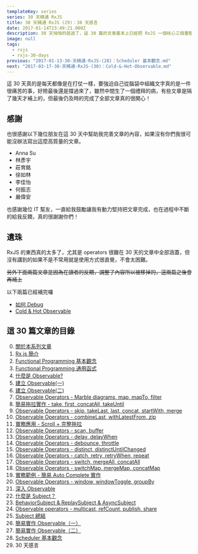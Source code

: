 ```yaml
---
templateKey: series
series: 30 天精通 RxJS
title: 30 天精通 RxJS (29)：30 天感言
date: 2017-01-14T23:49:21.000Z
description: 30 天悄悄的就過了，這 30 篇的文章基本上已經把 RxJS 一個核心三個重點(Observable + Observer + Subject + Scheduler)以及各個 operators 幾乎也都有寫到。最開始寫這個系列的文章是希望能讓 RxJS 的學習曲線降低，所以文章的前後順序及內容都是特別規劃過的，不知道我到底是不是真的做到了。
image: null
tags:
  - rxjs
  - rxjs-30-days
previous: "2017-01-13-30-天精通-RxJS-(28)：Scheduler 基本觀念.md"
next: "2017-03-17-30-天精通-RxJS-(30)：Cold-&-Hot-Observable.md"
--- 
```


這 30 天真的是每天都像是在打仗一樣，要強迫自己從腦袋中組織文字真的是一件很痛苦的事，好險最後還是撐過來了，雖然中間生了一個禮拜的病，有些文章是隔了幾天才補上的，但最後仍及時的完成了全部文章真的很開心！

## 感謝

也很感謝以下幾位朋友在這 30 天中幫助我完善文章的內容，如果沒有你們我很可能沒辦法寫出這麼高質量的文章。

- Anna Su
- 林彥宇
- 莊育銘
- 徐如林
- 李佳怡
- 何振志
- 嚴偉安

也感謝幾位 IT 幫友，一直給我鼓勵讓我有動力堅持把文章完成，也在過程中不斷的給我反饋，真的很謝謝你們！


## 遺珠

RxJS 的東西真的太多了，尤其是 operators 很難在 30 天的文章中全部涵蓋，但沒有講到的如果不是不常用就是使用方式很直覺，不會太困難。

~~另外下面兩篇文章是因為在讀者的反饋，調整了內容所以被移掉的，這兩篇之後會再補上~~

以下兩篇已經補完囉

- [如何 Debug](https://www.jerry-hong.com/posts/30-%E5%A4%A9%E7%B2%BE%E9%80%9A-RxJS(31)%EF%BC%9A%E5%A6%82%E4%BD%95-Debug%EF%BC%9F)
- [Cold & Hot Observable](https://www.jerry-hong.com/posts/30-%E5%A4%A9%E7%B2%BE%E9%80%9A-RxJS(30)%EF%BC%9ACold-&-Hot-Observable)


## 這 30 篇文章的目錄

0. [關於本系列文章](http://ithelp.ithome.com.tw/articles/10186103)
1. [Rx.js 簡介](http://ithelp.ithome.com.tw/articles/10186104)
2. [Functional Programming 基本觀念](http://ithelp.ithome.com.tw/articles/10186465)
3. [Functional Programming 通用函式](http://ithelp.ithome.com.tw/articles/10186703)
4. [什麼是 Observable?](http://ithelp.ithome.com.tw/articles/10186832)
5. [建立 Observable(一)](http://ithelp.ithome.com.tw/articles/10187005)
6. [建立 Observable(二)](http://ithelp.ithome.com.tw/articles/10187043)
7. [Observable Operators - Marble diagrams, map, mapTo, filter](http://ithelp.ithome.com.tw/articles/10187248)
8. [簡易拖拉實作 - take, first, concatAll, takeUntil](http://ithelp.ithome.com.tw/articles/10187333)
9. [Observable Operators - skip, takeLast, last, concat, startWith, merge](http://ithelp.ithome.com.tw/articles/10187520)
10. [Observable Operators - combineLast, withLatestFrom, zip](http://ithelp.ithome.com.tw/articles/10187638)
11. [實務應用 - Scroll + 完整拖拉](http://ithelp.ithome.com.tw/articles/10187756)
12. [Observable Operators - scan, buffer](http://ithelp.ithome.com.tw/articles/10187882)
13. [Observable Operators - delay, delayWhen](http://ithelp.ithome.com.tw/articles/10187999)
14. [Observable Operators - debounce, throttle](http://ithelp.ithome.com.tw/articles/10188121)
15. [Observable Operators - distinct, distinctUntilChanged](http://ithelp.ithome.com.tw/articles/10188194)
16. [Observable Operators - catch, retry, retryWhen, repeat](http://ithelp.ithome.com.tw/articles/10188263)
17. [Observable Operators - switch, mergeAll, concatAll](http://ithelp.ithome.com.tw/articles/10188325)
18. [Observable Operators - switchMap, mergeMap, concatMap](http://ithelp.ithome.com.tw/articles/10188387)
19. [實務範例 - 簡易 Auto Complete 實作](http://ithelp.ithome.com.tw/articles/10188457) 
20. [Observable Operators - window, windowToggle, groupBy](http://ithelp.ithome.com.tw/articles/10188504)
21. [深入 Observable](http://ithelp.ithome.com.tw/articles/10188554)
22. [什麼是 Subject？](http://ithelp.ithome.com.tw/articles/10188633)
23. [BehaviorSubject & ReplaySubject & AsyncSubject](http://ithelp.ithome.com.tw/articles/10188677)
24. [Observable operators - multicast, refCount, publish, share](http://ithelp.ithome.com.tw/articles/10188750)
25. [Subject 總結](http://ithelp.ithome.com.tw/articles/10188805)
26. [簡易實作 Observable（一）](http://ithelp.ithome.com.tw/articles/10188876)
27. [簡易實作 Observable（二）](http://ithelp.ithome.com.tw/articles/10188927)
28. [Scheduler 基本觀念](http://ithelp.ithome.com.tw/articles/10188988)
29. 30 天感言

